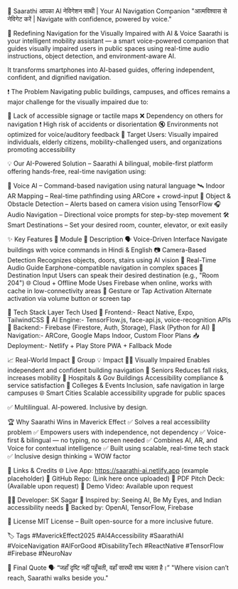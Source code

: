 🧭 Saarathi
आपका AI नेविगेशन साथी | Your AI Navigation Companion
"आत्मविश्वास से नेविगेट करें | Navigate with confidence, powered by voice."

🚀 Redefining Navigation for the Visually Impaired with AI & Voice
Saarathi is your intelligent mobility assistant — a smart voice-powered companion that guides visually impaired users in public spaces using real-time audio instructions, object detection, and environment-aware AI.

It transforms smartphones into AI-based guides, offering independent, confident, and dignified navigation.



❗ The Problem
Navigating public buildings, campuses, and offices remains a major challenge for the visually impaired due to:

🚫 Lack of accessible signage or tactile maps
❌ Dependency on others for navigation
❗ High risk of accidents or disorientation
🔇 Environments not optimized for voice/auditory feedback
🎯 Target Users:
Visually impaired individuals, elderly citizens, mobility-challenged users, and organizations promoting accessibility

💡 Our AI-Powered Solution – Saarathi
A bilingual, mobile-first platform offering hands-free, real-time navigation using:

🧠 Voice AI – Command-based navigation using natural language
🛰️ Indoor AR Mapping – Real-time pathfinding using ARCore + crowd-input
🧭 Object & Obstacle Detection – Alerts based on camera vision using TensorFlow
🎧 Audio Navigation – Directional voice prompts for step-by-step movement
🛠️ Smart Destinations – Set your desired room, counter, elevator, or exit easily


✨ Key Features
🔧 Module	🧠 Description
🗣️ Voice-Driven Interface	Navigate buildings with voice commands in Hindi & English
📷 Camera-Based Detection	Recognizes objects, doors, stairs using AI vision
📍 Real-Time Audio Guide	Earphone-compatible navigation in complex spaces
🧭 Destination Input	Users can speak their desired destination (e.g., "Room 204")
🌐 Cloud + Offline Mode	Uses Firebase when online, works with cache in low-connectivity areas
🫱 Gesture or Tap Activation	Alternate activation via volume button or screen tap

🧪 Tech Stack
Layer	Tech Used
📱 Frontend:- React Native, Expo, TailwindCSS
🧠 AI Engine:- 	TensorFlow.js, face-api.js, voice-recognition APIs
🔗 Backend:- 	Firebase (Firestore, Auth, Storage), Flask (Python for AI)
📡 Navigation:-	ARCore, Google Maps Indoor, Custom Floor Plans
📥 Deployment:-	Netlify + Play Store PWA + Fallback Mode

📈 Real-World Impact
👥 Group	💡 Impact
👨‍🦯 Visually Impaired	Enables independent and confident building navigation
👵 Seniors	Reduces fall risks, increases mobility
🏥 Hospitals & Gov Buildings	Accessibility compliance & service satisfaction
🏫 Colleges & Events	Inclusion, safe navigation in large campuses
🌐 Smart Cities	Scalable accessibility upgrade for public spaces

✅ Multilingual. AI-powered. Inclusive by design.

🏆 Why Saarathi Wins in Maverick Effect
✅ Solves a real accessibility problem
✅ Empowers users with independence, not dependency
✅ Voice-first & bilingual — no typing, no screen needed
✅ Combines AI, AR, and Voice for contextual intelligence
✅ Built using scalable, real-time tech stack
✅ Inclusive design thinking = WOW factor

📂 Links & Credits
🌐 Live App: https://saarathi-ai.netlify.app (example placeholder)
💾 GitHub Repo: (Link here once uploaded)
📄 PDF Pitch Deck: (Available upon request)
🎥 Demo Video: Available upon request


👨‍💻 Developer: SK Sagar 
🧠 Inspired by: Seeing AI, Be My Eyes, and Indian accessibility needs
🎨 Backed by: OpenAI, TensorFlow, Firebase

📄 License
MIT License – Built open-source for a more inclusive future.

🏷 Tags
#MaverickEffect2025 #AI4Accessibility #SaarathiAI #VoiceNavigation #AIForGood #DisabilityTech #ReactNative #TensorFlow #Firebase #NeuroNav

💬 Final Quote
🗣️ “जहाँ दृष्टि नहीं पहुँचती, वहाँ सारथी साथ चलता है।”
"Where vision can’t reach, Saarathi walks beside you."
